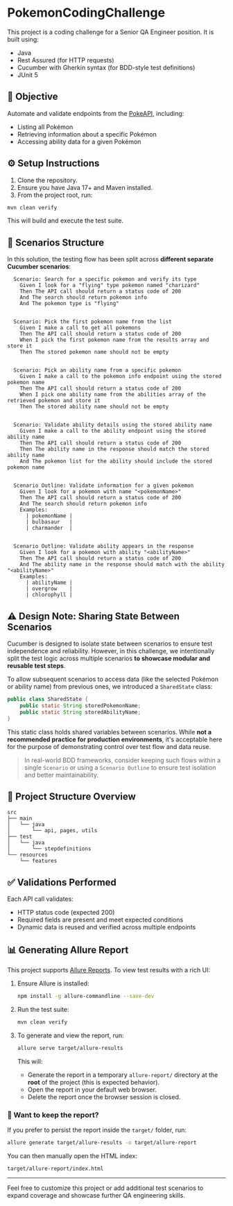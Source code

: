 
# PokemonCodingChallenge

This project is a coding challenge for a Senior QA Engineer position. It is built using:

- Java
- Rest Assured (for HTTP requests)
- Cucumber with Gherkin syntax (for BDD-style test definitions)
- JUnit 5

## 📌 Objective

Automate and validate endpoints from the [PokeAPI](https://pokeapi.co), including:
- Listing all Pokémon
- Retrieving information about a specific Pokémon
- Accessing ability data for a given Pokémon

## ⚙️ Setup Instructions

1. Clone the repository.
2. Ensure you have Java 17+ and Maven installed.
3. From the project root, run:

```bash
mvn clean verify
```

This will build and execute the test suite.

## 🧪 Scenarios Structure

In this solution, the testing flow has been split across **different separate Cucumber scenarios**:

```gherkin
  Scenario: Search for a specific pokemon and verify its type
    Given I look for a "flying" type pokemon named "charizard"
    Then The API call should return a status code of 200
    And The search should return pokemon info
    And The pokemon type is "flying"


  Scenario: Pick the first pokemon name from the list
    Given I make a call to get all pokemons
    Then The API call should return a status code of 200
    When I pick the first pokemon name from the results array and store it
    Then The stored pokemon name should not be empty


  Scenario: Pick an ability name from a specific pokemon
    Given I make a call to the pokemon info endpoint using the stored pokemon name
    Then The API call should return a status code of 200
    When I pick one ability name from the abilities array of the retrieved pokemon and store it
    Then The stored ability name should not be empty


  Scenario: Validate ability details using the stored ability name
    Given I make a call to the ability endpoint using the stored ability name
    Then The API call should return a status code of 200
    Then The ability name in the response should match the stored ability name
    And The pokemon list for the ability should include the stored pokemon name


  Scenario Outline: Validate information for a given pokemon
    Given I look for a pokemon with name "<pokemonName>"
    Then The API call should return a status code of 200
    And The search should return pokemon info
    Examples:
      | pokemonName |
      | bulbasaur   |
      | charmander  |


  Scenario Outline: Validate ability appears in the response
    Given I look for a pokemon with ability "<abilityName>"
    Then The API call should return a status code of 200
    And The ability name in the response should match with the ability "<abilityName>"
    Examples:
      | abilityName |
      | overgrow    |
      | chlorophyll |
```

## ⚠️ Design Note: Sharing State Between Scenarios

Cucumber is designed to isolate state between scenarios to ensure test independence and reliability. However, in this challenge, we intentionally split the test logic across multiple scenarios **to showcase modular and reusable test steps**.

To allow subsequent scenarios to access data (like the selected Pokémon or ability name) from previous ones, we introduced a `SharedState` class:

```java
public class SharedState {
    public static String storedPokemonName;
    public static String storedAbilityName;
}
```

This static class holds shared variables between scenarios. While **not a recommended practice for production environments**, it's acceptable here for the purpose of demonstrating control over test flow and data reuse.

> In real-world BDD frameworks, consider keeping such flows within a single `Scenario` or using a `Scenario Outline` to ensure test isolation and better maintainability.

## 📂 Project Structure Overview

```
src
├── main
│   └── java
│       └── api, pages, utils
├── test
│   └── java
│       └── stepdefinitions
└── resources
    └── features
```

## ✅ Validations Performed

Each API call validates:
- HTTP status code (expected 200)
- Required fields are present and meet expected conditions
- Dynamic data is reused and verified across multiple endpoints

## 📊 Generating Allure Report

This project supports [Allure Reports](https://docs.qameta.io/allure/). To view test results with a rich UI:

1. Ensure Allure is installed:
   ```bash
   npm install -g allure-commandline --save-dev
   ```

2. Run the test suite:
   ```bash
   mvn clean verify
   ```

3. To generate and view the report, run:
   ```bash
   allure serve target/allure-results
   ```

   This will:
   - Generate the report in a temporary `allure-report/` directory at the **root** of the project (this is expected behavior).
   - Open the report in your default web browser.
   - Delete the report once the browser session is closed.

### 📁 Want to keep the report?

If you prefer to persist the report inside the `target/` folder, run:

```bash
allure generate target/allure-results -o target/allure-report
```

You can then manually open the HTML index:
```
target/allure-report/index.html
```

---

Feel free to customize this project or add additional test scenarios to expand coverage and showcase further QA engineering skills.
